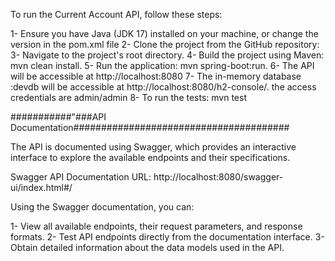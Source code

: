 To run the Current Account API, follow these steps:

1- Ensure you have Java (JDK 17) installed on your machine, or change the version in the pom.xml file
2- Clone the project from the GitHub repository: 
3- Navigate to the project's root directory.
4- Build the project using Maven: mvn clean install.
5- Run the application: mvn spring-boot:run.
6- The API will be accessible at http://localhost:8080
7- The in-memory database :devdb will be accessible at http://localhost:8080/h2-console/. the access credentials are admin/admin
8- To run the tests: mvn test


###########"###API Documentation#######################################

The API is documented using Swagger, which provides an interactive interface to explore the available endpoints and their specifications.

Swagger API Documentation URL: http://localhost:8080/swagger-ui/index.html#/

Using the Swagger documentation, you can:

1- View all available endpoints, their request parameters, and response formats.
2- Test API endpoints directly from the documentation interface.
3- Obtain detailed information about the data models used in the API.
